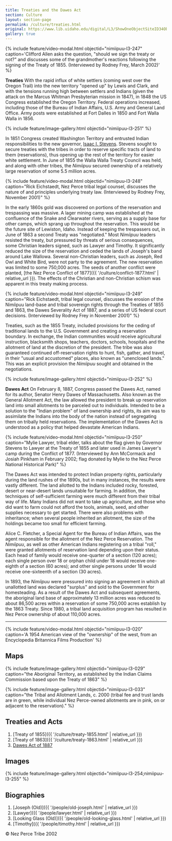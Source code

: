 ```yaml
---
title: Treaties and the Dawes Act
section: Culture
layout: section-page
permalink: /culture/treaties.html
original: https://www.lib.uidaho.edu/digital/L3/ShowOneObjectSiteID34ObjectID98.html
gallery: true
---
```


{% include feature/video-modal.html objectid="nimiipuu-l3-247" caption='Clifford Allen asks the question, "should we sign the treaty or not?" and discusses some of the grandmother\'s reactions following the signing of the Treaty of 1855. (Interviewed by Rodney Frey, March 2002)' %}

**Treaties** With the rapid influx of white settlers (coming west over the Oregon Trail) into the new territory "opened up" by Lewis and Clark, and with the tensions running high between settlers and Indians (given the attack on the Marcus Whitman Presbyterian mission in 1847), in 1848 the US Congress established the Oregon Territory. Federal operations increased, including those of the Bureau of Indian Affairs, U.S. Army and General Land Office. Army posts were established at Fort Dalles in 1850 and Fort Walla Walla in 1856.

{% include feature/image-gallery.html objectid="nimiipuu-l3-251" %}

In 1851 Congress created Washington Territory and entrusted Indian responsibilities to the new governor, [Isaac I. Stevens](https://www.lib.uidaho.edu/digital/L3/ShowOneObjectSiteID33ObjectID197.html). Stevens sought to secure treaties with the tribes in order to reserve specific tracts of land to them (reservations), thus opening up the rest of the territory for easier white settlement. In June of 1855 the Walla Walla Treaty Council was held, and along with other tribes, the _Nimíipuu_ secured ownership of a relatively large reservation of some 5.5 million acres.

{% include feature/video-modal.html objectid="nimiipuu-l3-248" caption="Rick Eichstaedt, Nez Perce tribal legal counsel, discusses the nature of and principles underlying treaty law. (Interviewed by Rodney Frey, November 2001)" %}

In the early 1860s gold was discovered on portions of the reservation and trespassing was massive. A lager mining camp was established at the confluence of the Snake and Clearwater rivers, serving as a supply base for other camps, which sprang up throughout the reservation. This would be the future site of Lewiston, Idaho. Instead of keeping the trespassers out, in June of 1863 a second Treaty was "negotiated." Most _Nimíipuu_ leaders resisted the treaty, but pressured by threats of serious consequences, some Christian leaders signed, such as Lawyer and Timothy. It significantly reduced the size of the reservation and ceded the lands of Joseph's band around Lake Wallowa. Several non-Christian leaders, such as Joseph, Red Owl and White Bird, were not party to the agreement. The new reservation was limited to some 750,000 acres. The seeds of another conflict were planted, [the Nez Perce Conflict of 1877]({{ '/culture/conflict-1877.html' | relative_url }}). The effects of the Christian and non-Christian schism was apparent in this treaty making process.

{% include feature/video-modal.html objectid="nimiipuu-l3-249" caption="Rick Eichstaedt, tribal legal counsel, discusses the erosion of the Nimíipuu land-base and tribal sovereign rights through the Treaties of 1855 and 1863, the Dawes Severality Act of 1887, and a series of US federal court decisions. (Interviewed by Rodney Frey in November 2001)" %}

Treaties, such as the 1855 Treaty, included provisions for the ceding of traditional lands to the U.S. Government and creating a reservation boundary. In exchange, the Indian communities would receive agricultural instruction, blacksmith shops, teachers, doctors, schools, hospitals and the allotment of land at the discretion of the president. The tribe was also guaranteed continued off-reservation rights to hunt, fish, gather, and travel, in their "usual and accustomed" places, also known as "unenclosed lands." This was an explicit provision the _Nimíipuu_ sought and obtained in the negotiations.

{% include feature/image-gallery.html objectid="nimiipuu-l3-252" %}

**Dawes Act** On February 8, 1887, Congress passed the Dawes Act, named for its author, Senator Henry Dawes of Massachusetts. Also known as the General Allotment Act, the law allowed the president to break up reservation land into small allotments to be parceled out to individuals. Intended to be a solution to the "Indian problem" of land ownership and rights, its aim was to assimilate the Indians into the body of the nation instead of segregating them on tribally held reservations. The implementation of the Dawes Act is understood as a policy that helped devastate American Indians.

{% include feature/video-modal.html objectid="nimiipuu-l3-250" caption="Mylie Lawyer, tribal elder, talks about the flag given by Governor Stevens to Lawyer at the Treaty of 1855 and later used in James Lawyer's camp during the Conflict of 1877. (Interviewed by Ann McCormack and Josiah Pinkham in February 2002; flag donated by Mylie to the Nez Perce National Historical Park)" %}

The Dawes Act was intended to protect Indian property rights, particularly during the land rushes of the 1890s, but in many instances, the results were vastly different. The land allotted to the Indians included rocky, forested, desert or near-desert lands unsuitable for farming. In addition, the techniques of self-sufficient farming were much different from their tribal way of life. Many Indians did not want to take up agriculture, and those who did want to farm could not afford the tools, animals, seed, and other supplies necessary to get started. There were also problems with inheritance; when several people inherited an allotment, the size of the holdings became too small for efficient farming.

Alice C. Fletcher, a Special Agent for the Bureau of Indian Affairs, was the agent responsible for the allotment of the Nez Perce Reservation. The _Nimíipuu_, as well as other American Indians registering on a tribal "roll," were granted allotments of reservation land depending upon their status. Each head of family would receive one-quarter of a section (120 acres); each single person over 18 or orphan child under 18 would receive one-eighth of a section (60 acres); and other single persons under 18 would receive one-sixteenth of a section (30 acres).

In 1893, the _Nimíipuu_ were pressured into signing an agreement in which all unallotted land was declared "surplus" and sold to the Government for homesteading. As a result of the Dawes Act and subsequent agreements, the aboriginal land base of approximately 13 million acres was reduced to about 86,500 acres within a reservation of some 750,000 acres establish by the 1863 Treaty. Since 1980, a tribal land acquisition program has resulted in Nez Perce ownership of about 110,000 acres.

--------

{% include feature/video-modal.html objectid="nimiipuu-l3-020" caption='A 1954 American view of the "ownership" of the west, from an Encyclopedia Britannica Films Production' %}

## Maps

{% include feature/image-gallery.html objectid="nimiipuu-l3-029" caption="the Aboriginal Territory, as established by the Indian Claims Commission based upon the Treaty of 1863" %}

{% include feature/image-gallery.html objectid="nimiipuu-l3-033" caption="the Tribal and Allotment Lands, c. 2000 (tribal fee and trust lands are in green, while individual Nez Perce-owned allotments are in pink, on or adjacent to the reservation)." %}

## Treaties and Acts

1. [Treaty of 1855]({{ '/culture/treaty-1855.html' | relative_url }})
2. [Treaty of 1863]({{ '/culture/treaty-1863.html' | relative_url }})
3. [Dawes Act of 1887](http://www.uidaho.edu/~rfrey/dawes.htm)

## Images

{% include feature/image-gallery.html objectid="nimiipuu-l3-254;nimiipuu-l3-255" %}

## Biographies

1.  [Joseph (Old)]({{ '/people/old-joseph.html' | relative_url }})
2.  [Lawyer]({{ '/people/lawyer.html' | relative_url }})
3.  [Looking Glass (Old)]({{ '/people/old-looking-glass.html' | relative_url }})
4.  [Timothy]({{ '/people/timothy.html' | relative_url }})

© Nez Perce Tribe 2002
